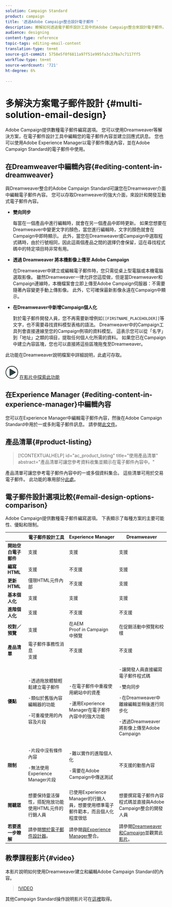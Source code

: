 ```yaml
---
solution: Campaign Standard
product: campaign
title: '透過Adobe Campaign整合設計電子郵件 '
description: 瞭解如何透過電子郵件設計工具中的Adobe Campaign整合來設計電子郵件。
audience: designing
content-type: reference
topic-tags: editing-email-content
translation-type: tm+mt
source-git-commit: 5758e5f0f6811a97f51e995fa3c378a7c7117ff5
workflow-type: tm+mt
source-wordcount: '721'
ht-degree: 6%

---
```



# 多解決方案電子郵件設計 {#multi-solution-email-design}

Adobe Campaign提供數種電子郵件編寫選項。 您可以使用Dreamweaver等解決方案，在電子郵件設計工具中編輯您的電子郵件內容並建立回應式訊息。 您也可以使用Adobe Experience Manager以電子郵件傳送內容，並在Adobe Campaign Standard的電子郵件中使用。

## 在Dreamweaver中編輯內容{#editing-content-in-dreamweaver}

與Dreamweaver整合的Adobe Campaign Standard可讓您在Dreamweaver介面中編輯電子郵件內容。 您可以存取Dreamweaver的強大介面，來設計和開發互動式電子郵件內容。

* **雙向同步**

   每當在一個產品中進行編輯時，就會在另一個產品中即時更新。 如果您想要在Dreamweaver中變更文字的顏色，當您進行編輯時，文字的顏色就會在Campaign中即時顯示。 此外，當您在Dreamweaver或Campaign中選取程式碼時，由於行號相同，因此這兩個產品之間的選擇仍會保留，這在尋找程式碼中的特定項目時非常有用。

* **透過 Dreamweaver 將本機影像上傳至 Adobe Campaign**

   在Dreamweaver中建立或編輯電子郵件時，您只需從桌上型電腦或本機電腦選取影像。 雖然Dreamweaver一律允許您這麼做，但是當Dreamweaver和Campaign連線時，本機檔案會立即上傳至Adobe Campaign伺服器：不需要隨著內容變更手動上傳影像。 此外，它可確保最新影像永遠在Campaign中顯示。

* **在Dreamweaver中新增Campaign個人化**

   對於電子郵件開發人員，您不再需要新增例如`[[FIRSTNAME_PLACEHOLDER]]`等文字，也不需要尋找資料模型表格的語法。 Dreamweaver中的Campaign工具列會直接連線至您的Campaign例項的資料模型。 這表示您可以從「名字」到「地址」之類的項目，提取任何個人化所需的資料。 如果您已在Campaign中建立內容區塊，您也可以直接將這些區塊拖曳至Dreamweaver。

此功能在Dreamweaver說明檔案中詳細說明，此處可存取[](https://helpx.adobe.com/tw/dreamweaver/using/working-with-dreamweaver-and-campaign.html)。

![](assets/do-not-localize/how-to-video.png) [在影片中探索此功能](#video)

## 在Experience Manager {#editing-content-in-experience-manager}中編輯內容

您可以在Experience Manager中編輯電子郵件內容，然後在Adobe Campaign Standard中用於一或多則電子郵件訊息。 請參閱[此文件](../../integrating/using/integrating-with-experience-manager.md)。

## 產品清單{#product-listing}

>[!CONTEXTUALHELP]
>id="ac_product_listing"
>title="使用產品清單"
>abstract="產品清單可讓您參考資料收集並顯示在電子郵件內容中。"

產品清單可讓您參考電子郵件內容中的一或多個資料集合。 這些清單可用於交易電子郵件。 此功能的專用部分[此處](../../designing/using/using-product-listings.md)。

## 電子郵件設計選項比較{#email-design-options-comparison}

Adobe Campaign提供數種電子郵件編寫選項。 下表顯示了每種方案的主要可能性、優點和限制。

<table> 
 <thead> 
  <tr> 
   <th> </th> 
   <th> 電子郵件設計工具<br /> </th> 
   <th> Experience Manager<br /> </th> 
   <th> Dreamweaver<br /> </th> 
  </tr> 
 </thead> 
 <tbody> 
  <tr> 
   <td> <strong>開始空白電子郵件</strong><br /> </td> 
   <td> 支援<br /> </td> 
   <td> 支援<br /> </td> 
   <td> 支援<br /> </td> 
  </tr> 
  <tr> 
   <td> <strong>編寫HTML</strong><br /> </td> 
   <td> 支援<br /> </td> 
   <td> 不支援<br /> </td> 
   <td> 支援<br /> </td> 
  </tr> 
  <tr> 
   <td> <strong>更新HTML</strong><br /> </td> 
   <td> 僅限HTML元件內部<br /> </td> 
   <td> 不支援<br /> </td> 
   <td> 支援<br /> </td> 
  </tr> 
  <tr> 
   <td> <strong>基本個人化</strong><br /> </td> 
   <td> 支援<br /> </td> 
   <td> 支援<br /> </td> 
   <td> 支援<br /> </td> 
  </tr> 
  <tr> 
   <td> <strong>進階個人化</strong><br /> </td> 
   <td> 支援<br /> </td> 
   <td> 不支援<br /> </td> 
   <td> 不支援<br /> </td> 
  </tr> 
  <tr> 
   <td> <strong>校對／預覽</strong><br /> </td> 
   <td> 支援<br /> </td> 
   <td> 在AEM<br /> Proof in Campaign<br />中預覽 </td> 
   <td> 在促銷活動中預覽和校樣<br /> </td> 
  </tr> 
  <tr> 
   <td> <strong>產品清單</strong><br /> </td> 
   <td> 電子郵件事務性消息<br />支援 </td> 
   <td> 不支援<br /> </td> 
   <td> 不支援<br /> </td> 
  </tr> 
  <tr> 
   <td> <strong>優點</strong><br /> </td> 
   <td> 
     <p>-透過拖放體驗輕鬆建立電子郵件</p>
     <p>-類似於舊版內容編輯器的功能</p>
     <p>-可重複使用的內容及片段</p>
  </td> 
   <td> 
     <p>-在電子郵件中重複使用網站中的資產</p>
     <p>-運用Experience Manager在電子郵件內容中的強大功能</p>
    </td> 
   <td> 
    <p>-讓開發人員直接編寫電子郵件程式碼</p>
    <p>-雙向同步</p>
    <p>-在Dreamweaver中離線編輯並稍後進行同步化</p>
    <p>-透過Dreamweaver將影像上傳至Adobe Campaign</p>
  </td> 
  </tr> 
  <tr> 
   <td> <strong>限制</strong><br /> </td> 
   <td> 
     <p>-片段中沒有條件內容</p>
     <p>-無法使用Experience Manager片段</p>
  </td> 
   <td> 
     <p>-難以實作的進階個人化</p>
     <p>-需要在Adobe Campaign中傳送測試</p>
  </td> 
   <td> 不支援的動態內容<br /> </td> 
  </tr> 
  <tr> 
   <td> <strong>閱聽眾</strong><br /> </td> 
   <td> 想要保持靈活彈性，搭配拖放功能使用HTML元件的行銷人員<br /> </td> 
   <td> 已使用Experience Manager的行銷人員，想要使用標準電子郵件範本，而且個人化程度很低<br /> </td> 
   <td> 想要撰寫電子郵件內容程式碼並直接與Adobe Campaign整合的開發人員<br /> </td> 
  </tr> 
  <tr> 
   <td> <strong>若要進一步瞭解</strong><br /> </td> 
   <td> 請參閱<a href="../../designing/using/designing-content-in-adobe-campaign.md">關於電子郵件設計器</a>。<br /> </td> 
   <td> 請參閱<a href="../../integrating/using/integrating-with-experience-manager.md">與Experience Manager</a>整合。<br /> </td> 
   <td> 請參閱<a href="https://helpx.adobe.com/dreamweaver/using/working-with-dreamweaver-and-campaign.html">Dreamweaver和Campaign</a>並觀賞此<a href="#video">影片</a>。<br /> </td> 
  </tr> 
 </tbody> 
</table>

## 教學課程影片{#video}

本影片說明如何使用Dreamweaver建立和編輯Adobe Campaign Standard的內容。

>[!VIDEO](https://video.tv.adobe.com/v/23121?quality=12&captions=eng)

其他Campaign Standard操作說明影片可在[這裡](https://experienceleague.adobe.com/docs/campaign-standard-learn/tutorials/overview.html?lang=zh-Hant)取得。
